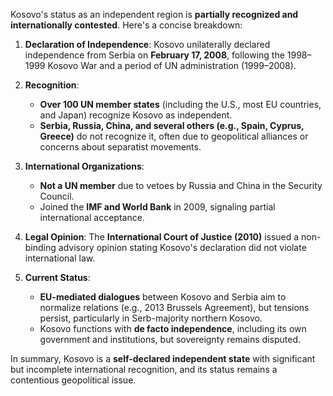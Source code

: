 Kosovo's status as an independent region is **partially recognized and internationally contested**. Here's a concise breakdown:

1. **Declaration of Independence**: Kosovo unilaterally declared independence from Serbia on **February 17, 2008**, following the 1998–1999 Kosovo War and a period of UN administration (1999–2008).

2. **Recognition**: 
   - **Over 100 UN member states** (including the U.S., most EU countries, and Japan) recognize Kosovo as independent.
   - **Serbia, Russia, China, and several others (e.g., Spain, Cyprus, Greece)** do not recognize it, often due to geopolitical alliances or concerns about separatist movements.

3. **International Organizations**:
   - **Not a UN member** due to vetoes by Russia and China in the Security Council.
   - Joined the **IMF and World Bank** in 2009, signaling partial international acceptance.

4. **Legal Opinion**: The **International Court of Justice (2010)** issued a non-binding advisory opinion stating Kosovo's declaration did not violate international law.

5. **Current Status**: 
   - **EU-mediated dialogues** between Kosovo and Serbia aim to normalize relations (e.g., 2013 Brussels Agreement), but tensions persist, particularly in Serb-majority northern Kosovo.
   - Kosovo functions with **de facto independence**, including its own government and institutions, but sovereignty remains disputed.

In summary, Kosovo is a **self-declared independent state** with significant but incomplete international recognition, and its status remains a contentious geopolitical issue.